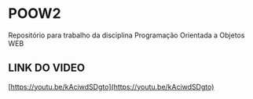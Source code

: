 # POOW2
Repositório para trabalho da disciplina Programação Orientada a Objetos WEB

## LINK DO VIDEO
[https://youtu.be/kAciwdSDgto](https://youtu.be/kAciwdSDgto)
